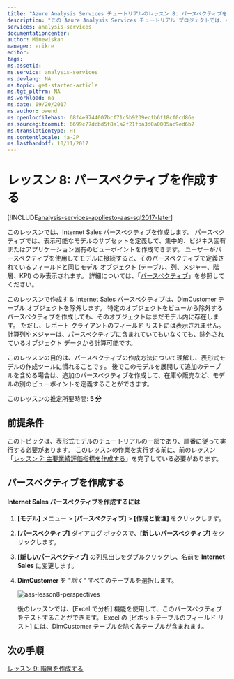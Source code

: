 ```yaml
---
title: "Azure Analysis Services チュートリアルのレッスン 8: パースペクティブを作成する | Microsoft Docs"
description: "この Azure Analysis Services チュートリアル プロジェクトでは、パースペクティブを作成する方法について説明します。"
services: analysis-services
documentationcenter: 
author: Minewiskan
manager: erikre
editor: 
tags: 
ms.assetid: 
ms.service: analysis-services
ms.devlang: NA
ms.topic: get-started-article
ms.tgt_pltfrm: NA
ms.workload: na
ms.date: 09/20/2017
ms.author: owend
ms.openlocfilehash: 68f4e9744007bcf71c5b9239ecfb6f18cf0cd86e
ms.sourcegitcommit: 6699c77dcbd5f8a1a2f21fba3d0a0005ac9ed6b7
ms.translationtype: HT
ms.contentlocale: ja-JP
ms.lasthandoff: 10/11/2017
---
```

# <a name="lesson-8-create-perspectives"></a>レッスン 8: パースペクティブを作成する

[!INCLUDE[analysis-services-appliesto-aas-sql2017-later](../../../includes/analysis-services-appliesto-aas-sql2017-later.md)]

このレッスンでは、Internet Sales パースペクティブを作成します。 パースペクティブでは、表示可能なモデルのサブセットを定義して、集中的、ビジネス固有またはアプリケーション固有のビューポイントを作成できます。 ユーザーがパースペクティブを使用してモデルに接続すると、そのパースペクティブで定義されているフィールドと同じモデル オブジェクト (テーブル、列、メジャー、階層、KPI) のみ表示されます。 詳細については、「[パースペクティブ](https://docs.microsoft.com/sql/analysis-services/tabular-models/perspectives-ssas-tabular)」を参照してください。
  
このレッスンで作成する Internet Sales パースペクティブは、DimCustomer テーブル オブジェクトを除外します。 特定のオブジェクトをビューから除外するパースペクティブを作成しても、そのオブジェクトはまだモデル内に存在します。 ただし、レポート クライアントのフィールド リストには表示されません。 計算列やメジャーは、パースペクティブに含まれていてもいなくても、除外されているオブジェクト データから計算可能です。  
  
このレッスンの目的は、パースペクティブの作成方法について理解し、表形式モデルの作成ツールに慣れることです。 後でこのモデルを展開して追加のテーブルを含める場合は、追加のパースペクティブを作成して、在庫や販売など、モデルの別のビューポイントを定義することができます。  
  
このレッスンの推定所要時間: **5 分**  
  
## <a name="prerequisites"></a>前提条件  
このトピックは、表形式モデルのチュートリアルの一部であり、順番に従って実行する必要があります。 このレッスンの作業を実行する前に、前のレッスン「[レッスン 7: 主要業績評価指標を作成する](../tutorials/aas-lesson-7-create-key-performance-indicators.md)」を完了している必要があります。  
  
## <a name="create-perspectives"></a>パースペクティブを作成する  
  
#### <a name="to-create-an-internet-sales-perspective"></a>Internet Sales パースペクティブを作成するには  
  
1.  **[モデル]** メニュー > **[パースペクティブ]** > **[作成と管理]** をクリックします。  
  
2.  **[パースペクティブ]** ダイアログ ボックスで、**[新しいパースペクティブ]** をクリックします。  
  
3.  **[新しいパースペクティブ]** の列見出しをダブルクリックし、名前を **Internet Sales** に変更します。  
  
4.  **DimCustomer** を "*除く*" すべてのテーブルを選択します。  
  
    ![aas-lesson8-perspectives](../tutorials/media/aas-lesson8-perspectives.png)
  
    後のレッスンでは、[Excel で分析] 機能を使用して、このパースペクティブをテストすることができます。 Excel の [ピボットテーブルのフィールド リスト] には、DimCustomer テーブルを除く各テーブルが含まれます。  

## <a name="whats-next"></a>次の手順
[レッスン 9: 階層を作成する](../tutorials/aas-lesson-9-create-hierarchies.md)
  
  
  
  
